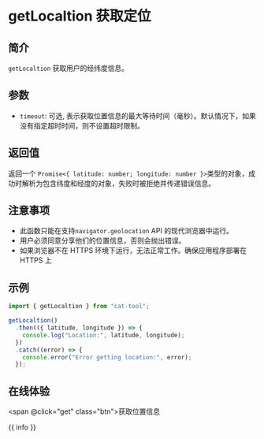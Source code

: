 # getLocaltion 获取定位

## 简介

`getLocaltion` 获取用户的经纬度信息。

## 参数

- `timeout`: 可选, 表示获取位置信息的最大等待时间（毫秒）。默认情况下，如果没有指定超时时间，则不设置超时限制。

## 返回值

返回一个 `Promise<{ latitude: number; longitude: number }>`类型的对象，成功时解析为包含纬度和经度的对象，失败时被拒绝并传递错误信息。

## 注意事项

- 此函数只能在支持`navigator.geolocation` API 的现代浏览器中运行。
- 用户必须同意分享他们的位置信息，否则会抛出错误。
- 如果浏览器不在 HTTPS 环境下运行，无法正常工作。确保应用程序部署在 HTTPS 上

## 示例

```js
import { getLocaltion } from "cat-tool";

getLocaltion()
  .then(({ latitude, longitude }) => {
    console.log("Location:", latitude, longitude);
  })
  .catch((error) => {
    console.error("Error getting location:", error);
  });
```

## 在线体验

<span @click="get" class="btn">获取位置信息</span>

<div>{{ info }}</div>

<script setup>
import { onMounted, ref } from 'vue'
let get = null
let info = ref('')
onMounted(() => {
  import('../../../es/index.js').then((module) => {
    let {getLocaltion} = module
    get = ()=> {
      info.value = '获取定位中...'
      getLocaltion().then(({latitude, longitude})=> {
        info.value = `Location: latitude: ${latitude}, longitude: ${longitude}`
      }).catch(()=> {
        info.value = `getting location Error`
      })
    }
  })
})
</script>
<style scoped>
.btn {
  padding: 8px 20px;
  font-size: 16px;
  border-radius: 6px;
  border: 1px solid #dcdfe6;
  background-color: #409eff;
  color: #fff;
  cursor: pointer;
  margin-right: 10px;
  display: inline-block;
  user-select: none;
}
.btn:hover {
  background-color: #66b1ff;
}
</style>
